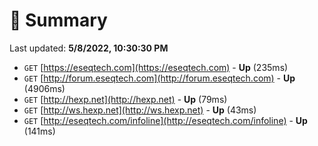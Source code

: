 # 📖 Summary
Last updated: **5/8/2022, 10:30:30 PM**

- `GET` [https://eseqtech.com](https://eseqtech.com) - **Up** (235ms)
- `GET` [http://forum.eseqtech.com](http://forum.eseqtech.com) - **Up** (4906ms)
- `GET` [http://hexp.net](http://hexp.net) - **Up** (79ms)
- `GET` [http://ws.hexp.net](http://ws.hexp.net) - **Up** (43ms)
- `GET` [http://eseqtech.com/infoline](http://eseqtech.com/infoline) - **Up** (141ms)
